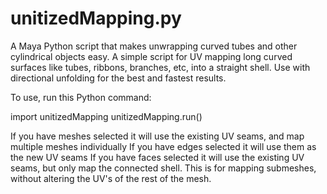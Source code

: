 # unitizedMapping.py
A Maya Python script that makes unwrapping curved tubes and other cylindrical objects easy.
A simple script for UV mapping long curved surfaces like tubes, ribbons, branches, etc, into a straight shell.
Use with directional unfolding for the best and fastest results.

To use, run this Python command:

import unitizedMapping
unitizedMapping.run()

If you have meshes selected it will use the existing UV seams, and map multiple meshes individually
If you have edges selected it will use them as the new UV seams
If you have faces selected it will use the existing UV seams, but only map the connected shell. This is for mapping submeshes, without altering the UV's of the rest of the mesh.